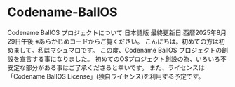 # Codename-BallOS
Codename BallOS プロジェクトについて 日本語版
最終更新日:西暦2025年8月29日午後
※あらかじめコードからご覧ください。
こんにちは。初めての方は初めまして。私はマシュマロです。
この度、Codename BallOS プロジェクトの創設を宣言する事になりました。
初めてのOSプロジェクト創設の為、いろいろ不安定な部分がある事はご了承くださると幸いです。
また、ライセンスは「Codename BallOS License」(独自ライセンス)を利用する予定です。
